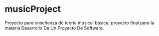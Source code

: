 # musicProject
Proyecto para enseñanza de teoría musical básica, proyecto final para la materia Desarrollo De Un Proyecto De Software.
